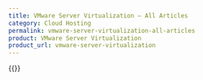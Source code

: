 ```yaml
---
title: VMware Server Virtualization – All Articles
category: Cloud Hosting
permalink: vmware-server-virtualization-all-articles
product: VMware Server Virtualization
product_url: vmware-server-virtualization
---
```



{{<list product_url="vmware-server-virtualization">}}
